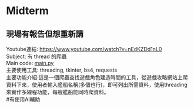 # Midterm
## 現場有報告但想重新講
Youtube連結: https://www.youtube.com/watch?v=nEdKZDd1nL0  
Subject: 有 thread 的爬蟲  
Main code: [main.py](https://github.com/yuyuhsiang/_sp/blob/main/Midterm/main.py)  
主要使用工具: threading, tkinter, bs4, requests  
主要功能介紹:這是一個爬蟲查找遊戲角色建造時間的工具，從遊戲攻略網站上爬資料下來，使用者輸入艦船名稱(多個也行)，即可列出所需資料，使用threading來實作多線程功能，每艘艦船能同時爬資料。  
#有使用AI輔助
